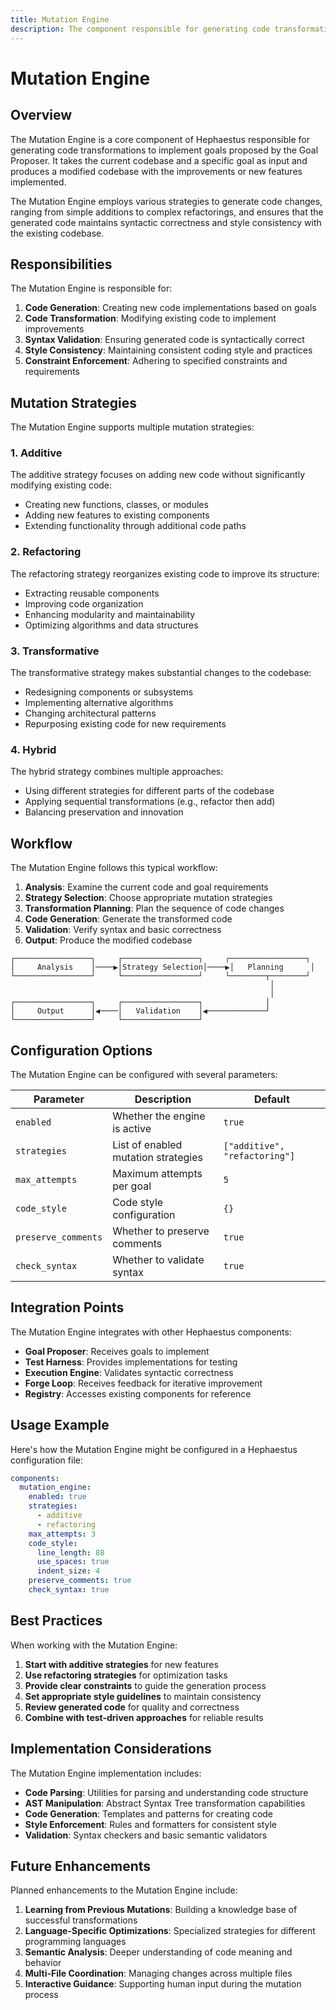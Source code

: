 ```yaml
---
title: Mutation Engine
description: The component responsible for generating code transformations in Hephaestus
---
```


# Mutation Engine

## Overview

The Mutation Engine is a core component of Hephaestus responsible for generating code transformations to implement goals proposed by the Goal Proposer. It takes the current codebase and a specific goal as input and produces a modified codebase with the improvements or new features implemented.

The Mutation Engine employs various strategies to generate code changes, ranging from simple additions to complex refactorings, and ensures that the generated code maintains syntactic correctness and style consistency with the existing codebase.

## Responsibilities

The Mutation Engine is responsible for:

1. **Code Generation**: Creating new code implementations based on goals
2. **Code Transformation**: Modifying existing code to implement improvements
3. **Syntax Validation**: Ensuring generated code is syntactically correct
4. **Style Consistency**: Maintaining consistent coding style and practices
5. **Constraint Enforcement**: Adhering to specified constraints and requirements

## Mutation Strategies

The Mutation Engine supports multiple mutation strategies:

### 1. Additive

The additive strategy focuses on adding new code without significantly modifying existing code:
- Creating new functions, classes, or modules
- Adding new features to existing components
- Extending functionality through additional code paths

### 2. Refactoring

The refactoring strategy reorganizes existing code to improve its structure:
- Extracting reusable components
- Improving code organization
- Enhancing modularity and maintainability
- Optimizing algorithms and data structures

### 3. Transformative

The transformative strategy makes substantial changes to the codebase:
- Redesigning components or subsystems
- Implementing alternative algorithms
- Changing architectural patterns
- Repurposing existing code for new requirements

### 4. Hybrid

The hybrid strategy combines multiple approaches:
- Using different strategies for different parts of the codebase
- Applying sequential transformations (e.g., refactor then add)
- Balancing preservation and innovation

## Workflow

The Mutation Engine follows this typical workflow:

1. **Analysis**: Examine the current code and goal requirements
2. **Strategy Selection**: Choose appropriate mutation strategies
3. **Transformation Planning**: Plan the sequence of code changes
4. **Code Generation**: Generate the transformed code
5. **Validation**: Verify syntax and basic correctness
6. **Output**: Produce the modified codebase

```
┌─────────────────┐     ┌─────────────────┐     ┌─────────────────┐
│     Analysis    │────▶│Strategy Selection│────▶│   Planning      │
└─────────────────┘     └─────────────────┘     └────────┬────────┘
                                                          │
                                                          │
┌─────────────────┐     ┌─────────────────┐              │
│     Output      │◀────│   Validation    │◀─────────────┘
└─────────────────┘     └─────────────────┘
```

## Configuration Options

The Mutation Engine can be configured with several parameters:

| Parameter | Description | Default |
|-----------|-------------|---------|
| `enabled` | Whether the engine is active | `true` |
| `strategies` | List of enabled mutation strategies | `["additive", "refactoring"]` |
| `max_attempts` | Maximum attempts per goal | `5` |
| `code_style` | Code style configuration | `{}` |
| `preserve_comments` | Whether to preserve comments | `true` |
| `check_syntax` | Whether to validate syntax | `true` |

## Integration Points

The Mutation Engine integrates with other Hephaestus components:

- **Goal Proposer**: Receives goals to implement
- **Test Harness**: Provides implementations for testing
- **Execution Engine**: Validates syntactic correctness
- **Forge Loop**: Receives feedback for iterative improvement
- **Registry**: Accesses existing components for reference

## Usage Example

Here's how the Mutation Engine might be configured in a Hephaestus configuration file:

```yaml
components:
  mutation_engine:
    enabled: true
    strategies:
      - additive
      - refactoring
    max_attempts: 3
    code_style:
      line_length: 88
      use_spaces: true
      indent_size: 4
    preserve_comments: true
    check_syntax: true
```

## Best Practices

When working with the Mutation Engine:

1. **Start with additive strategies** for new features
2. **Use refactoring strategies** for optimization tasks
3. **Provide clear constraints** to guide the generation process
4. **Set appropriate style guidelines** to maintain consistency
5. **Review generated code** for quality and correctness
6. **Combine with test-driven approaches** for reliable results

## Implementation Considerations

The Mutation Engine implementation includes:

- **Code Parsing**: Utilities for parsing and understanding code structure
- **AST Manipulation**: Abstract Syntax Tree transformation capabilities
- **Code Generation**: Templates and patterns for creating code
- **Style Enforcement**: Rules and formatters for consistent style
- **Validation**: Syntax checkers and basic semantic validators

## Future Enhancements

Planned enhancements to the Mutation Engine include:

1. **Learning from Previous Mutations**: Building a knowledge base of successful transformations
2. **Language-Specific Optimizations**: Specialized strategies for different programming languages
3. **Semantic Analysis**: Deeper understanding of code meaning and behavior
4. **Multi-File Coordination**: Managing changes across multiple files
5. **Interactive Guidance**: Supporting human input during the mutation process 